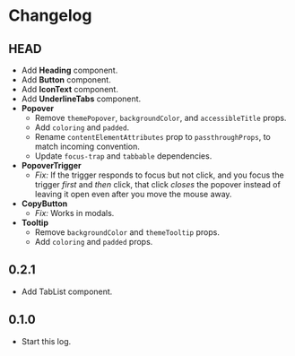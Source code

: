 # Changelog

## HEAD

- Add **Heading** component.
- Add **Button** component.
- Add **IconText** component.
- Add **UnderlineTabs** component.
- **Popover**
  - Remove `themePopover`, `backgroundColor`, and `accessibleTitle` props.
  - Add `coloring` and `padded`.
  - Rename `contentElementAttributes` prop to `passthroughProps`, to match incoming convention.
  - Update `focus-trap` and `tabbable` dependencies.
- **PopoverTrigger**
  - *Fix:* If the trigger responds to focus but not click, and you focus the trigger *first* and *then* click, that click *closes* the popover instead of leaving it open even after you move the mouse away.
- **CopyButton**
  - *Fix:* Works in modals.
- **Tooltip**
  - Remove `backgroundColor` and `themeTooltip` props.
  - Add `coloring` and `padded` props.

## 0.2.1

- Add TabList component.

## 0.1.0

- Start this log.
